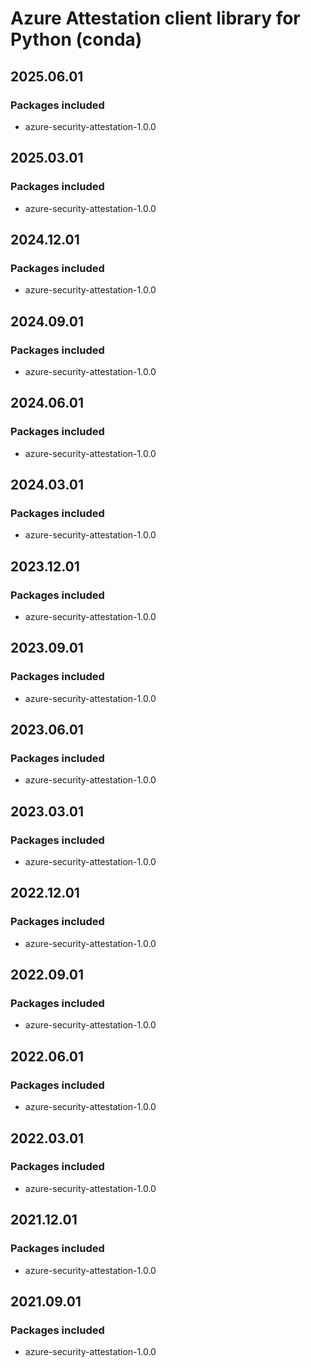 # Azure Attestation client library for Python (conda)

## 2025.06.01

### Packages included

- azure-security-attestation-1.0.0

## 2025.03.01

### Packages included

- azure-security-attestation-1.0.0

## 2024.12.01

### Packages included

- azure-security-attestation-1.0.0

## 2024.09.01

### Packages included

- azure-security-attestation-1.0.0

## 2024.06.01

### Packages included

- azure-security-attestation-1.0.0

## 2024.03.01

### Packages included

- azure-security-attestation-1.0.0

## 2023.12.01

### Packages included

- azure-security-attestation-1.0.0

## 2023.09.01

### Packages included

- azure-security-attestation-1.0.0

## 2023.06.01

### Packages included

- azure-security-attestation-1.0.0

## 2023.03.01

### Packages included

- azure-security-attestation-1.0.0

## 2022.12.01

### Packages included

- azure-security-attestation-1.0.0

## 2022.09.01

### Packages included

- azure-security-attestation-1.0.0

## 2022.06.01

### Packages included

- azure-security-attestation-1.0.0

## 2022.03.01

### Packages included

- azure-security-attestation-1.0.0

## 2021.12.01

### Packages included

- azure-security-attestation-1.0.0

## 2021.09.01

### Packages included

- azure-security-attestation-1.0.0
